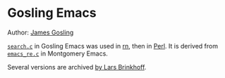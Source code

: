 # Gosling Emacs

Author: [James Gosling](https://en.wikipedia.org/wiki/James_Gosling)

[`search.c`](https://github.com/bobbae/gosling-emacs/blob/master/search.c) in
Gosling Emacs was used in [rn](../viewers/rn.md), then in [Perl](../langs/perl.md).
It is derived from [`emacs_re.c`](https://github.com/larsbrinkhoff/emacs-history/blob/sources/www.tuhs.org/Archive/Distributions/Research/Norman_v9/batterpudding.tar.gz/cmd/emacs/emacs_re.c)
in Montgomery Emacs.

Several versions are archived [by Lars Brinkhoff](https://github.com/larsbrinkhoff/emacs-history).
